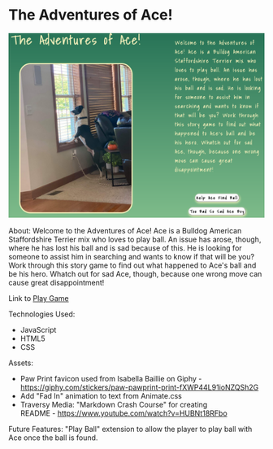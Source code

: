 # The Adventures of Ace!

![Adventures of Ace Cover Photo](./assets/coverPhoto.png)

About:
Welcome to the Adventures of Ace! Ace is a Bulldog American 
Staffordshire Terrier mix who loves to play ball. An issue has arose, though, 
where he has lost his ball and is sad because of this. He is looking for someone to assist him 
in searching and wants to know if that will be you? Work through this story game to 
find out what happened to Ace's ball and be his hero. Whatch out for sad Ace, though, 
because one wrong move can cause great disappointment!


Link to [Play Game](https://adventures-of-ace.netlify.app/)


Technologies Used:
* JavaScript
* HTML5
* CSS

Assets:
* Paw Print favicon used from Isabella Baillie on Giphy - 
    https://giphy.com/stickers/paw-pawprint-print-fXWP44L91ioNZQSh2G
* Add "Fad In" animation to text from Animate.css
* Traversy Media: "Markdown Crash Course" for creating     
    README - https://www.youtube.com/watch?v=HUBNt18RFbo



Future Features:
"Play Ball" extension to allow the player to play ball with Ace once the ball is found. 
